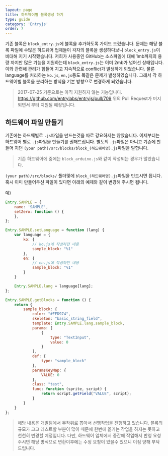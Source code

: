 ```yaml
---
layout: page
title: 하드웨어별 블록생성 하기
type: guide
category: 'Entryjs'
order: 7
---
```


기존 블록은 `block_entry.js`에 블록을 추가하도록 가이드 드렸습니다. 문제는 해당 블록 파일에 수많은 하드웨어 업체들이 각자의 블록을 생성하다보니 `block_entry.js`이 비대해 지기 시작했습니다. 저희가 사용중인 GitHub는 소스파일에 대해 1mb까지의 용량 까지만 많은 기능을 지원하는데 `block_entry.js`는 이미 2mb가 넘어선 상태입니다. 이와 관련해 관리가 힘들어 지고 지속적으로 conflict가 발생하게 되었습니다. 물론 language를 처리하는 `ko.js`, `en,js`등도 똑같은 문제가 발생하였습니다. 그래서 각 하드웨어별 블록을 분리하는 방식을 기본 방향으로 변경하게 되었습니다.

> 2017-07-25 기준으로는 아직 지원하지 않는 기능입니다.
https://github.com/entrylabs/entryjs/pull/709
위의 Pull Request가 머지되면서 부터 지원될 예정입니다.

## 하드웨어 파일 만들기

기존에는 하드웨별로 `.js`파일을 만드는것을 따로 강요하지는 않았습니다. 이제부터는 하드웨어 별로 `.js`파일을 만들기를 권해드립니다. 별도의 `.js`파일은 아니고 기존에 만들어 지던 `(your path)/src/blocks/block_(하드웨어명).js`파일을 말합니다.

> 기존 하드웨어에 중에는 `block_arduino.js`와 같이 작성되는 경우가 많았습니다.

`(your path)/src/blocks/` 폴더및에 `block_(하드웨어명).js`파일을 만드시면 됩니다. 혹시 이미 만들어두신 파일이 있다면 아래의 예제와 같이 변경해 주시면 됩니다.

예)
``` js
Entry.SAMPLE = {
    name: 'SAMPLE',
    setZero: function () {
    },
};

Entry.SAMPLE.setLanguage = function (lang) {
    var language = {
        ko: {
            // ko.js에 작성하던 내용
            sample_block: "%1"
        },
        en: {
            // en.js에 작성하던 내용
            sample_block: "%1"
        }
    }

    Entry.SAMPLE.lang = language[lang];
};

Entry.SAMPLE.getBlocks = function () {
    return {
        sample_block: {
            color: "#FFD974",
            skeleton: "basic_string_field",
            template: Entry.SAMPLE.lang.sample_block,
            params: [
                {
                    type: "TextInput",
                    value: 0
                }
            ],
            def: {
                type: "sample_block"
            },
            paramsKeyMap: {
                VALUE: 0
            },
            class: "test",
            func: function (sprite, script) {
                return script.getField("VALUE", script);
            }
        }
    }
};
```

> 해당 내용은 개발팀에서 무작위로 뽑아서 선행작업을 진행하고 있습니다. 블록의 규모가 크고 테스트할 부분이 많이 때문에 한번에 옮기는 작업을 하지는 못하고 천천히 변경할 예정입니다. 다만, 하드웨어 업체에서 중간에 작업해서 반영 요청 주시면 해당 방식으로 변환이후에는 수정 요청이 있을수 있으니 이점 양해 부탁드립니다.
